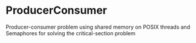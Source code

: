 # ProducerConsumer
Producer-consumer problem using shared memory on POSIX threads and Semaphores for solving the critical-section problem
